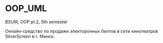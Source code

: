 # OOP_UML

BSUIR, OOP pt.2, 5th semester

Онлайн-средство по продаже электоронных билтов в сети кинотеатров SilverScreen в г. Минск.

